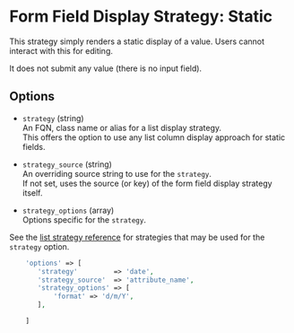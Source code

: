 # Form Field Display Strategy: Static
 
This strategy simply renders a static display of a value. 
Users cannot interact with this for editing.

It does not submit any value (there is no input field).


## Options

- `strategy` (string)  
    An FQN, class name or alias for a list display strategy.  
    This offers the option to use any list column display approach for static fields.

- `strategy_source` (string)  
    An overriding source string to use for the `strategy`.  
    If not set, uses the source (or key) of the form field display strategy itself.

- `strategy_options` (array)  
    Options specific for the `strategy`.
    

See the [list strategy reference](../ListStrategyReference.md) for strategies that may be used for the `strategy` option.
 
 
 ```php
     'options' => [
        'strategy'         => 'date',
        'strategy_source'  => 'attribute_name',
        'strategy_options' => [
            'format' => 'd/m/Y',
        ],

     ]
 ```

